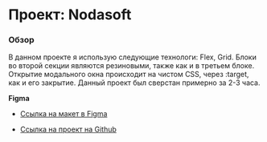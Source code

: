 # Проект: Nodasoft

### Обзор

В данном проекте я использую следующие технологи: Flex, Grid. Блоки во второй секции являются резиновыми, также как и в третьем блоке. Открытие модального окна происходит на чистом CSS, через :target, как и его закрытие.
Данный проект был сверстан примерно за 2-3 часа.


**Figma**

* [Ссылка на макет в Figma](https://www.figma.com/file/vydRj2c4FH9UCRMTXVJfIU/nodasoft-task?node-id=2%3A55)

* [Ссылка на проект на Github](https://github.com/tanasov49/nodasoft)



